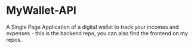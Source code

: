 # MyWallet-API
A Single Page Application of a digital wallet to track your incomes and expenses - this is the backend repo, you can also find the frontend on my repos.
